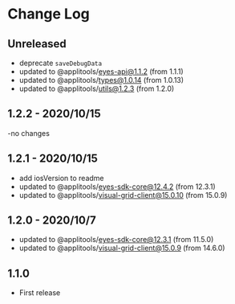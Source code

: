 # Change Log

## Unreleased

- deprecate `saveDebugData`
- updated to @applitools/eyes-api@1.1.2 (from 1.1.1)
- updated to @applitools/types@1.0.14 (from 1.0.13)
- updated to @applitools/utils@1.2.3 (from 1.2.0)

## 1.2.2 - 2020/10/15

-no changes

## 1.2.1 - 2020/10/15

- add iosVersion to readme
- updated to @applitools/eyes-sdk-core@12.4.2 (from 12.3.1)
- updated to @applitools/visual-grid-client@15.0.10 (from 15.0.9)

## 1.2.0 - 2020/10/7

- updated to @applitools/eyes-sdk-core@12.3.1 (from 11.5.0)
- updated to @applitools/visual-grid-client@15.0.9 (from 14.6.0)

## 1.1.0

- First release